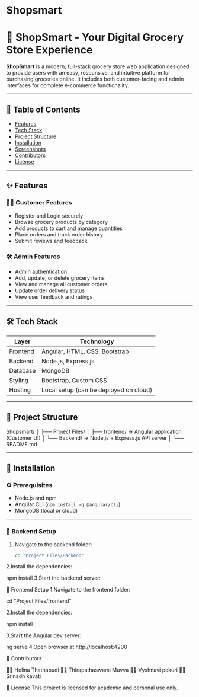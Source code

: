 # Shopsmart
# 🛒 ShopSmart - Your Digital Grocery Store Experience

**ShopSmart** is a modern, full-stack grocery store web application designed to provide users with an easy, responsive, and intuitive platform for purchasing groceries online. It includes both customer-facing and admin interfaces for complete e-commerce functionality.

---

## 📌 Table of Contents

- [Features](#-features)
- [Tech Stack](#-tech-stack)
- [Project Structure](#-project-structure)
- [Installation](#-installation)
- [Screenshots](#-screenshots)
- [Contributors](#-contributors)
- [License](#-license)

---

## ✨ Features

### 🧑‍💻 Customer Features
- Register and Login securely
- Browse grocery products by category
- Add products to cart and manage quantities
- Place orders and track order history
- Submit reviews and feedback

### 🛠️ Admin Features
- Admin authentication
- Add, update, or delete grocery items
- View and manage all customer orders
- Update order delivery status
- View user feedback and ratings

---

## 🛠 Tech Stack

| Layer       | Technology                          |
|-------------|--------------------------------------|
| Frontend    | Angular, HTML, CSS, Bootstrap        |
| Backend     | Node.js, Express.js                  |
| Database    | MongoDB                              |
| Styling     | Bootstrap, Custom CSS                |
| Hosting     | Local setup (can be deployed on cloud) |

---

## 📁 Project Structure

Shopsmart/
│
├── Project Files/
│ ├── frontend/ → Angular application (Customer UI)
│ └── Backend/ → Node.js + Express.js API server
│
└── README.md

---

## 🚀 Installation

### ⚙️ Prerequisites

- Node.js and npm
- Angular CLI (`npm install -g @angular/cli`)
- MongoDB (local or cloud)

---

### 🔧 Backend Setup

1. Navigate to the backend folder:
   ```bash
   cd "Project Files/Backend"
2.Install the dependencies:

npm install
3.Start the backend server:

🎨 Frontend Setup
1.Navigate to the frontend folder:

cd "Project Files/frontend"

2.Install the dependencies:

npm install

3.Start the Angular dev server:

ng serve
4.Open browser at http://localhost:4200

👥 Contributors

👩‍💻 Helina Thathapudi
👩‍💻 Thirapathaswami Muvva
👩‍💻 Vyshnavi pokuri
👩‍💻 Srinadh kavati

📄 License
This project is licensed for academic and personal use only.
